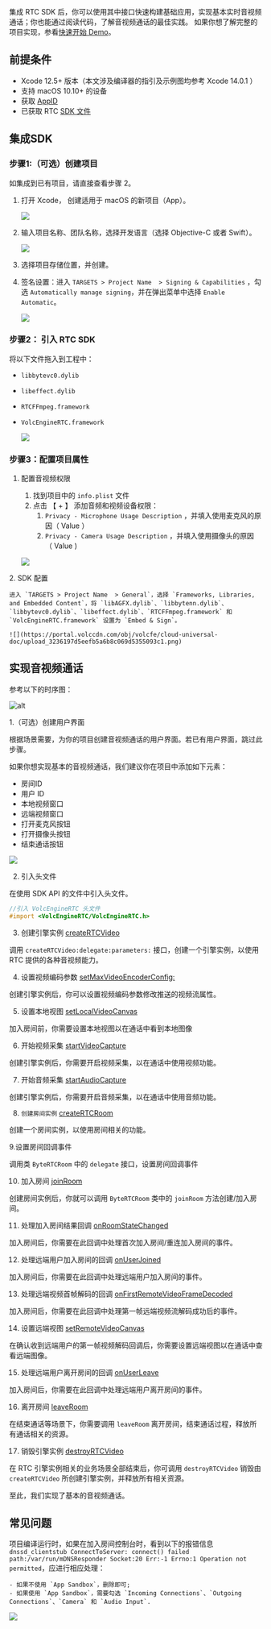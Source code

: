 集成 RTC SDK 后，你可以使用其中接口快速构建基础应用，实现基本实时音视频通话；你也能通过阅读代码，了解音视频通话的最佳实践。 
如果你想了解完整的项目实现，参看[快速开始 Demo](75707.md#下载快速开始-demo)。

## 前提条件

- Xcode 12.5+ 版本（本文涉及编译器的指引及示例图均参考 Xcode 14.0.1 ）
- 支持 macOS 10.10+ 的设备
- 获取 [AppID](69865)
- 已获取 RTC [SDK 文件](75707.md#下载-sdk)
	

## 集成SDK

### 步骤1:（可选）创建项目

如集成到已有项目，请直接查看步骤 2。

1. 打开 Xcode， 创建适用于 macOS 的新项目（App）。
	
	![](https://portal.volccdn.com/obj/volcfe/cloud-universal-doc/upload_e11292f859f1ee4210fa492dde4179db.png)
	
2. 输入项目名称、团队名称，选择开发语言（选择 Objective-C 或者 Swift）。
	
	![](https://portal.volccdn.com/obj/volcfe/cloud-universal-doc/upload_686c4cc3da2ad1b10c39f75b19b0fb05.png)
	
3. 选择项目存储位置，并创建。
	
4. 签名设置：进入 `TARGETS > Project Name  > Signing & Capabilities` ，勾选 `Automatically manage signing`，并在弹出菜单中选择 `Enable Automatic`。
	
	![](https://portal.volccdn.com/obj/volcfe/cloud-universal-doc/upload_65e023eab38e38e6b3e043f73f37d383.png)
	

### 步骤2： 引入 RTC SDK

将以下文件拖入到工程中：

- `libbytevc0.dylib`
- `libeffect.dylib`
- `RTCFFmpeg.framework`
- `VolcEngineRTC.framework`

	![](https://portal.volccdn.com/obj/volcfe/cloud-universal-doc/upload_5f81c1960550299a017c1a7757ca7f46.png)

### 步骤3：配置项目属性

1. 配置音视频权限
	1. 找到项目中的 `info.plist` 文件
	2. 点击 【 + 】 添加音频和视频设备权限：
		1. `Privacy - Microphone Usage Description` ，并填入使用麦克风的原因（ Value ）
		2. `Privacy - Camera Usage Description` ，并填入使用摄像头的原因（ Value )
			
	![](https://portal.volccdn.com/obj/volcfe/cloud-universal-doc/upload_16538d56e48ba96a73295c5d7217ecbb.png)
	
<span id="depencency"></span>
2. SDK 配置

    进入 `TARGETS > Project Name  > General`，选择 `Frameworks, Libraries, and Embedded Content`，将 `libAGFX.dylib`、`libbytenn.dylib`、`libbytevc0.dylib`、`libeffect.dylib`、`RTCFFmpeg.framework` 和 `VolcEngineRTC.framework` 设置为 `Embed & Sign`。

    ![](https://portal.volccdn.com/obj/volcfe/cloud-universal-doc/upload_3236197d5eefb5a6b8c069d5355093c1.png)
	

## 实现音视频通话

参考以下的时序图：

![alt](https://portal.volccdn.com/obj/volcfe/cloud-universal-doc/upload_1718959ff89738d318579b0e8f9a53c1.png)

1.（可选）创建用户界面

根据场景需要，为你的项目创建音视频通话的用户界面。若已有用户界面，跳过此步骤。

如果你想实现基本的音视频通话，我们建议你在项目中添加如下元素：

- 房间ID
- 用户 ID
- 本地视频窗口
- 远端视频窗口
- 打开麦克风按钮
- 打开摄像头按钮
- 结束通话按钮
	
![](https://portal.volccdn.com/obj/volcfe/cloud-universal-doc/upload_6e51654527d8565b573c0dc26b925997.png)

2. 引入头文件

在使用 SDK API 的文件中引入头文件。

```objectivec
//引入 VolcEngineRTC 头文件
#import <VolcEngineRTC/VolcEngineRTC.h>
```

3. 创建引擎实例 [createRTCVideo](70092.md#ByteRTCVideo-creatertcvideo-delegate-parameters)

调用 `createRTCVideo:delegate:parameters:` 接口，创建一个引擎实例，以使用 RTC 提供的各种音视频能力。

4. 设置视频编码参数 [setMaxVideoEncoderConfig:](70092.md#ByteRTCVideo-setmaxvideoencoderconfig)

创建引擎实例后，你可以设置视频编码参数修改推送的视频流属性。

5. 设置本地视图 [setLocalVideoCanvas](70092.md#ByteRTCVideo-setlocalvideocanvas-withcanvas)

加入房间前，你需要设置本地视图以在通话中看到本地图像

6. 开始视频采集 [startVideoCapture](70092.md#ByteRTCVideo-startvideocapture)

创建引擎实例后，你需要开启视频采集，以在通话中使用视频功能。

7. 开始音频采集 [startAudioCapture](70092.md#startaudiocapture)

创建引擎实例后，你需要开启音频采集，以在通话中使用音频功能。

8. `创建房间实例` [createRTCRoom](70092.md#creatertcroom)

创建一个房间实例，以使用房间相关的功能。

9.设置房间回调事件

调用类 `ByteRTCRoom` 中的 `delegate` 接口，设置房间回调事件

10. 加入房间 [joinRoom](70092.md#ByteRTCRoom-joinroom-userinfo-roomconfig)

创建房间实例后，你就可以调用 `ByteRTCRoom` 类中的 `joinRoom` 方法创建/加入房间。

11. 处理加入房间结果回调 [onRoomStateChanged](70093.md#ByteRTCRoomDelegate-rtcroom-onroomstatechanged-withuid-state-extrainfo)

加入房间后，你需要在此回调中处理首次加入房间/重连加入房间的事件。

12. 处理远端用户加入房间的回调 [onUserJoined](70093.md#ByteRTCRoomDelegate-rtcroom-onuserjoined-elapsed)

加入房间后，你需要在此回调中处理远端用户加入房间的事件。

13. 处理远端视频首帧解码的回调 [onFirstRemoteVideoFrameDecoded](70093.md#ByteRTCVideoDelegate-rtcengine-onfirstremotevideoframedecoded-withframeinfo)

加入房间后，你需要在此回调中处理第一帧远端视频流解码成功后的事件。

14. 设置远端视图 [setRemoteVideoCanvas](70092.md#ByteRTCVideo-setremotevideocanvas-withindex-withcanvas)

在确认收到远端用户的第一帧视频解码回调后，你需要设置远端视图以在通话中查看远端图像。

15. 处理远端用户离开房间的回调 [onUserLeave](70093.md#ByteRTCRoomDelegate-rtcroom-onuserleave-reason)

加入房间后，你需要在此回调中处理远端用户离开房间的事件。

16. 离开房间 [leaveRoom](70092.md#ByteRTCRoom-leaveroom)

在结束通话等场景下，你需要调用 `leaveRoom` 离开房间，结束通话过程，释放所有通话相关的资源。

17. 销毁引擎实例 [destroyRTCVideo](70092.md#ByteRTCVideo-destroyrtcvideo)

在 RTC 引擎实例相关的业务场景全部结束后，你可调用 `destroyRTCVideo` 销毁由 `createRTCVideo` 所创建引擎实例，并释放所有相关资源。

至此，我们实现了基本的音视频通话。

## 常见问题

项目编译运行时，如果在加入房间控制台时，看到以下的报错信息 `dnssd_clientstub ConnectToServer: connect() failed path:/var/run/mDNSResponder Socket:20 Err:-1 Errno:1 Operation not permitted`，应进行相应处理：

	- 如果不使用 `App Sandbox`，删除即可;
	- 如果使用 `App Sandbox`，需要勾选 `Incoming Connections`、`Outgoing Connections`、`Camera` 和 `Audio Input`.

![](https://portal.volccdn.com/obj/volcfe/cloud-universal-doc/upload_0e655fc6085f9ddcca34f0abf9eeef89.png)